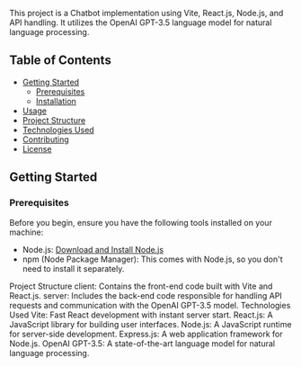 This project is a Chatbot implementation using Vite, React.js, Node.js, and API handling. It utilizes the OpenAI GPT-3.5 language model for natural language processing.

## Table of Contents

- [Getting Started](#getting-started)
  - [Prerequisites](#prerequisites)
  - [Installation](#installation)
- [Usage](#usage)
- [Project Structure](#project-structure)
- [Technologies Used](#technologies-used)
- [Contributing](#contributing)
- [License](#license)

## Getting Started

### Prerequisites

Before you begin, ensure you have the following tools installed on your machine:

- Node.js: [Download and Install Node.js](https://nodejs.org/)
- npm (Node Package Manager): This comes with Node.js, so you don't need to install it separately.

Project Structure
client: Contains the front-end code built with Vite and React.js.
server: Includes the back-end code responsible for handling API requests and communication with the OpenAI GPT-3.5 model.
Technologies Used
Vite: Fast React development with instant server start.
React.js: A JavaScript library for building user interfaces.
Node.js: A JavaScript runtime for server-side development.
Express.js: A web application framework for Node.js.
OpenAI GPT-3.5: A state-of-the-art language model for natural language processing.
